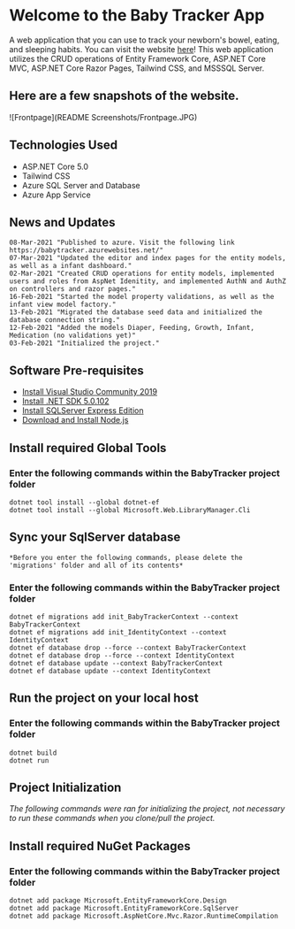 # Welcome to the Baby Tracker App
A web application that you can use to track your newborn's bowel, eating, and sleeping habits. You can visit the website [here](https://babytracker.azurewebsites.net/)!
This web application utilizes the CRUD operations of Entity Framework Core, ASP.NET Core MVC, ASP.NET Core Razor Pages, Tailwind CSS, and MSSSQL Server.

## Here are a few snapshots of the website.
![Frontpage](README Screenshots/Frontpage.JPG)
## Technologies Used
 - ASP.NET Core 5.0
 - Tailwind CSS
 - Azure SQL Server and Database
 - Azure App Service

## News and Updates
    08-Mar-2021 "Published to azure. Visit the following link https://babytracker.azurewebsites.net/"
    07-Mar-2021 "Updated the editor and index pages for the entity models, as well as a infant dashboard."
    02-Mar-2021 "Created CRUD operations for entity models, implemented users and roles from AspNet Idenitity, and implemented AuthN and AuthZ on controllers and razor pages."
    16-Feb-2021 "Started the model property validations, as well as the infant view model factory."
    13-Feb-2021 "Migrated the database seed data and initialized the database connection string."
    12-Feb-2021 "Added the models Diaper, Feeding, Growth, Infant, Medication (no validations yet)"
    03-Feb-2021 "Initialized the project."

## Software Pre-requisites
- [Install Visual Studio Community 2019](https://visualstudio.microsoft.com/thank-you-downloading-visual-studio/?sku=Community&rel=16)
- [Install .NET SDK 5.0.102](https://dotnet.microsoft.com/download/dotnet/thank-you/sdk-5.0.102-windows-x64-installer)
- [Install SQLServer Express Edition](https://www.microsoft.com/en-in/sql-server/sql-server-downloads)
- [Download and Install Node.js](https://nodejs.org/en/)

##  Install required Global Tools
### Enter the following commands within the BabyTracker project folder
    dotnet tool install --global dotnet-ef
    dotnet tool install --global Microsoft.Web.LibraryManager.Cli

## Sync your SqlServer database
    *Before you enter the following commands, please delete the 'migrations' folder and all of its contents*
### Enter the following commands within the BabyTracker project folder
    dotnet ef migrations add init_BabyTrackerContext --context BabyTrackerContext
    dotnet ef migrations add init_IdentityContext --context IdentityContext
    dotnet ef database drop --force --context BabyTrackerContext
    dotnet ef database drop --force --context IdentityContext
    dotnet ef database update --context BabyTrackerContext
    dotnet ef database update --context IdentityContext

## Run the project on your local host
### Enter the following commands within the BabyTracker project folder
    dotnet build
    dotnet run

    
## Project Initialization
*The following commands were ran for initializing the project, not necessary to run these commands when you clone/pull the project.*

## Install required NuGet Packages
### Enter the following commands within the BabyTracker project folder
    dotnet add package Microsoft.EntityFrameworkCore.Design
    dotnet add package Microsoft.EntityFrameworkCore.SqlServer
    dotnet add package Microsoft.AspNetCore.Mvc.Razor.RuntimeCompilation




